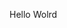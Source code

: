 Hello Wolrd



















































































































































































































































































































































































































































































































































































































































































































































































































































